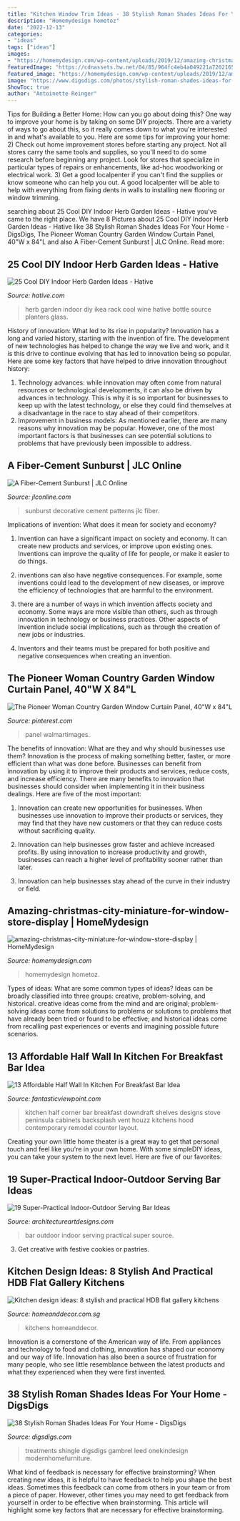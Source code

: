 ```yaml
---
title: "Kitchen Window Trim Ideas - 38 Stylish Roman Shades Ideas For Your Home"
description: "Homemydesign hometoz"
date: "2022-12-13"
categories:
- "ideas"
tags: ["ideas"]
images:
- "https://homemydesign.com/wp-content/uploads/2019/12/amazing-christmas-city-miniature-for-window-store-display.jpg"
featuredImage: "https://cdnassets.hw.net/04/85/964fc4eb4a049221a7202165e02d/2033470193-1003-jlc-fibercemsunburst-hero-tcm96-1171332.jpg"
featured_image: "https://homemydesign.com/wp-content/uploads/2019/12/amazing-christmas-city-miniature-for-window-store-display.jpg"
image: "https://www.digsdigs.com/photos/stylish-roman-shades-ideas-for-your-home-21-554x846.jpg"
ShowToc: true
author: "Antoinette Reinger"
---
```



Tips for Building a Better Home: How can you go about doing this?
One way to improve your home is by taking on some DIY projects. There are a variety of ways to go about this, so it really comes down to what you're interested in and what's available to you. Here are some tips for improving your home: 
2) Check out home improvement stores before starting any project. Not all stores carry the same tools and supplies, so you'll need to do some research before beginning any project. Look for stores that specialize in particular types of repairs or enhancements, like ad-hoc woodworking or electrical work. 
3) Get a good localpenter if you can't find the supplies or know someone who can help you out. A good localpenter will be able to help with everything from fixing dents in walls to installing new flooring or window trimming.

	

		
searching about 25 Cool DIY Indoor Herb Garden Ideas - Hative you've came to the right place. We have 8 Pictures about 25 Cool DIY Indoor Herb Garden Ideas - Hative like 38 Stylish Roman Shades Ideas For Your Home - DigsDigs, The Pioneer Woman Country Garden Window Curtain Panel, 40&quot;W x 84&quot;L and also A Fiber-Cement Sunburst | JLC Online. Read more:
		
    
## 25 Cool DIY Indoor Herb Garden Ideas - Hative

<img loading=lazy src="https://hative.com/wp-content/uploads/2014/11/indoor-garden/8-indoor-herb-garden-ikea-wine-rack.jpg" onerror="this.onerror=null;this.src='https://tse2.mm.bing.net/th?id=OIP.9tzui6D6x4a6r54zKx9KoAHaLD&amp;pid=15.1';" alt="25 Cool DIY Indoor Herb Garden Ideas - Hative">

_Source: hative.com_

>herb garden indoor diy ikea rack cool wine hative bottle source planters glass. 

	

History of innovation: What led to its rise in popularity?
Innovation has a long and varied history, starting with the invention of fire. The development of new technologies has helped to change the way we live and work, and it is this drive to continue evolving that has led to innovation being so popular. Here are some key factors that have helped to drive innovation throughout history: 
1) Technology advances: while innovation may often come from natural resources or technological developments, it can also be driven by advances in technology. This is why it is so important for businesses to keep up with the latest technology, or else they could find themselves at a disadvantage in the race to stay ahead of their competitors. 
2) Improvement in business models: As mentioned earlier, there are many reasons why innovation may be popular. However, one of the most important factors is that businesses can see potential solutions to problems that have previously been impossible to address.

    
## A Fiber-Cement Sunburst | JLC Online

<img loading=lazy src="https://cdnassets.hw.net/04/85/964fc4eb4a049221a7202165e02d/2033470193-1003-jlc-fibercemsunburst-hero-tcm96-1171332.jpg" onerror="this.onerror=null;this.src='https://tse3.mm.bing.net/th?id=OIP.G5BrfKhCyk0fNqZa8E9E_gHaE8&amp;pid=15.1';" alt="A Fiber-Cement Sunburst | JLC Online">

_Source: jlconline.com_

>sunburst decorative cement patterns jlc fiber. 

	

Implications of invention: What does it mean for society and economy?
1. Invention can have a significant impact on society and economy. It can create new products and services, or improve upon existing ones. Inventions can improve the quality of life for people, or make it easier to do things.
2. inventions can also have negative consequences. For example, some inventions could lead to the development of new diseases, or improve the efficiency of technologies that are harmful to the environment.

3. there are a number of ways in which invention affects society and economy. Some ways are more visible than others, such as through innovation in technology or business practices. Other aspects of Invention include social implications, such as through the creation of new jobs or industries.

4. Inventors and their teams must be prepared for both positive and negative consequences when creating an invention.

    
## The Pioneer Woman Country Garden Window Curtain Panel, 40&quot;W X 84&quot;L

<img loading=lazy src="https://i.pinimg.com/736x/b8/d2/1f/b8d21f7efafaacbc8d960794f69e7032.jpg" onerror="this.onerror=null;this.src='https://tse4.mm.bing.net/th?id=OIP.8PhJ8PwxCeH8p4E1TzznZQAAAA&amp;pid=15.1';" alt="The Pioneer Woman Country Garden Window Curtain Panel, 40&quot;W x 84&quot;L">

_Source: pinterest.com_

>panel walmartimages. 

	

The benefits of innovation: What are they and why should businesses use them?
Innovation is the process of making something better, faster, or more efficient than what was done before. Businesses can benefit from innovation by using it to improve their products and services, reduce costs, and increase efficiency. There are many benefits to innovation that businesses should consider when implementing it in their business dealings. Here are five of the most important: 
1. Innovation can create new opportunities for businesses. When businesses use innovation to improve their products or services, they may find that they have new customers or that they can reduce costs without sacrificing quality. 

2. Innovation can help businesses grow faster and achieve increased profits. By using innovation to increase productivity and growth, businesses can reach a higher level of profitability sooner rather than later. 

3. Innovation can help businesses stay ahead of the curve in their industry or field.

    
## Amazing-christmas-city-miniature-for-window-store-display | HomeMydesign

<img loading=lazy src="https://homemydesign.com/wp-content/uploads/2019/12/amazing-christmas-city-miniature-for-window-store-display.jpg" onerror="this.onerror=null;this.src='https://tse1.mm.bing.net/th?id=OIP.USMqLFpr0huTTTyAxjNOGQHaKr&amp;pid=15.1';" alt="amazing-christmas-city-miniature-for-window-store-display | HomeMydesign">

_Source: homemydesign.com_

>homemydesign hometoz. 

	

Types of ideas: What are some common types of ideas?
Ideas can be broadly classified into three groups: creative, problem-solving, and historical. creative ideas come from the mind and are original; problem-solving ideas come from solutions to problems or solutions to problems that have already been tried or found to be effective; and historical ideas come from recalling past experiences or events and imagining possible future scenarios.

    
## 13 Affordable Half Wall In Kitchen For Breakfast Bar Idea

<img loading=lazy src="http://www.fantasticviewpoint.com/wp-content/uploads/2016/08/contemporary-kitchen-1-634x476.jpg" onerror="this.onerror=null;this.src='https://tse1.mm.bing.net/th?id=OIP.aeeDcGmEwia1db_6oxSonQHaFj&amp;pid=15.1';" alt="13 Affordable Half Wall In Kitchen For Breakfast Bar Idea">

_Source: fantasticviewpoint.com_

>kitchen half corner bar breakfast downdraft shelves designs stove peninsula cabinets backsplash vent houzz kitchens hood contemporary remodel counter layout. 

	

Creating your own little home theater is a great way to get that personal touch and feel like you're in your own home. With some simpleDIY ideas, you can take your system to the next level. Here are five of our favorites: 

    
## 19 Super-Practical Indoor-Outdoor Serving Bar Ideas

<img loading=lazy src="https://www.architectureartdesigns.com/wp-content/uploads/2014/02/313.jpg" onerror="this.onerror=null;this.src='https://tse4.mm.bing.net/th?id=OIP.JKxvF5ZkNZFB5UVIMOl5CgAAAA&amp;pid=15.1';" alt="19 Super-Practical Indoor-Outdoor Serving Bar Ideas">

_Source: architectureartdesigns.com_

>bar outdoor indoor serving practical super source. 

	

3. Get creative with festive cookies or pastries.

    
## Kitchen Design Ideas: 8 Stylish And Practical HDB Flat Gallery Kitchens

<img loading=lazy src="http://www.homeanddecor.com.sg/sites/default/files/imagecache/hnd_revamp_1x1_medium/prof/2015/06/27703.jpg" onerror="this.onerror=null;this.src='https://tse1.mm.bing.net/th?id=OIP.--sFkTLAK5cySxswF7K1zQHaLH&amp;pid=15.1';" alt="Kitchen design ideas: 8 stylish and practical HDB flat gallery kitchens">

_Source: homeanddecor.com.sg_

>kitchens homeanddecor. 

	

Innovation is a cornerstone of the American way of life. From appliances and technology to food and clothing, innovation has shaped our economy and our way of life. Innovation has also been a source of frustration for many people, who see little resemblance between the latest products and what they experienced when they were first invented.

    
## 38 Stylish Roman Shades Ideas For Your Home - DigsDigs

<img loading=lazy src="https://www.digsdigs.com/photos/stylish-roman-shades-ideas-for-your-home-21-554x846.jpg" onerror="this.onerror=null;this.src='https://tse2.mm.bing.net/th?id=OIP.whl_Y8NSdpBlIyByozxN6AHaLT&amp;pid=15.1';" alt="38 Stylish Roman Shades Ideas For Your Home - DigsDigs">

_Source: digsdigs.com_

>treatments shingle digsdigs gambrel leed onekindesign modernhomefurniture. 

	

What kind of feedback is necessary for effective brainstorming?
When creating new ideas, it is helpful to have feedback to help you shape the best ideas. Sometimes this feedback can come from others in your team or from a piece of paper. However, other times you may need to get feedback from yourself in order to be effective when brainstorming. This article will highlight some key factors that are necessary for effective brainstorming.

